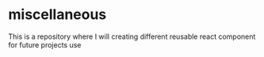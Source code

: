 # miscellaneous
This is a repository where I will creating different reusable react component for future projects use 
